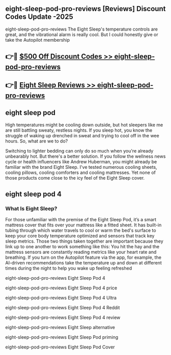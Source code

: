 ## eight-sleep-pod-pro-reviews [Reviews​] Discount Codes Update -2025

eight-sleep-pod-pro-reviews The Eight Sleep's temperature controls are great, and the vibrational alarm is really cool. But I could honestly give or take the Autopilot membership

## 👉🔴 [$500 Off Discount Codes >> eight-sleep-pod-pro-reviews](http://download.freeplayer.one?title=eight-sleep-pod-pro-reviews&ref=18-ES)

## 👉🔴 [Eight Sleep Reviews >> eight-sleep-pod-pro-reviews](http://download.freeplayer.one?title=eight-sleep-pod-pro-reviews&ref=18-ES)

## eight sleep pod

High temperatures might be cooling down outside, but hot sleepers like me are still battling sweaty, restless nights. If you sleep hot, you know the struggle of waking up drenched in sweat and trying to cool off in the wee hours. So, what are we to do?

Switching to lighter bedding can only do so much when you're already unbearably hot. But there's a better solution. If you follow the wellness news cycle or health influencers like Andrew Huberman, you might already be familiar with the brand Eight Sleep. I've tested numerous cooling sheets, cooling pillows, cooling comforters and cooling mattresses. Yet none of those products come close to the icy feel of the Eight Sleep cover.

## eight sleep pod 4

### What Is Eight Sleep?

For those unfamiliar with the premise of the Eight Sleep Pod, it’s a smart mattress cover that fits over your mattress like a fitted sheet. It has built-in tubing through which water travels to cool or warm the bed's surface to keep your core body temperature optimized and sensors that track key sleep metrics. Those two things taken together are important because they link up to one another to work something like this: You hit the hay and the mattress sensors are constantly reading metrics like your heart rate and breathing. If you turn on the Autopilot feature via the app, for example, the AI-driven recommendations take the temperature up and down at different times during the night to help you wake up feeling refreshed

eight-sleep-pod-pro-reviews Eight Sleep Pod 4

eight-sleep-pod-pro-reviews Eight Sleep Pod 4 price

eight-sleep-pod-pro-reviews Eight Sleep Pod 4 Ultra

eight-sleep-pod-pro-reviews Eight Sleep Pod 4 Reddit

eight-sleep-pod-pro-reviews Eight Sleep Pod 4 review

eight-sleep-pod-pro-reviews Eight Sleep alternative

eight-sleep-pod-pro-reviews Eight Sleep Pod priming

eight-sleep-pod-pro-reviews Eight Sleep Pod Cover